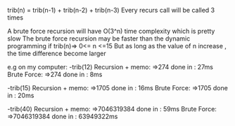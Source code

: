 trib(n) = trib(n-1) + trib(n-2) + trib(n-3)
Every recurs call will be called 3 times

A brute force recursion will have O(3^n) time complexity which is pretty slow
The brute force recursion may be faster than the dynamic programming if trib(n)=> 0<= n <=15
But as long as the value of n increase , the time difference become larger

e.g on my computer:
-trib(12)
    Recursion + memo:
    =>274 done in : 27ms
    Brute Force:
    =>274 done in : 8ms

-trib(15)
    Recursion + memo:
    =>1705 done in : 16ms
    Brute Force:
    =>1705 done in : 20ms

-trib(40)
    Recursion + memo:
    =>7046319384 done in : 59ms
    Brute Force:
    =>7046319384 done in : 63949322ms